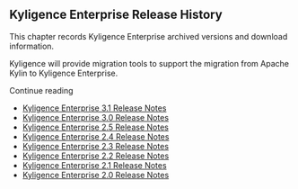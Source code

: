 ## Kyligence Enterprise Release History

This chapter records Kyligence Enterprise archived versions and download information.

Kyligence will provide migration tools to support the migration from Apache Kylin to Kyligence Enterprise.

Continue reading

- [Kyligence Enterprise 3.1 Release Notes](ke_3_1.en.md)
- [Kyligence Enterprise 3.0 Release Notes](ke_3_0.en.md)
- [Kyligence Enterprise 2.5 Release Notes](kap_2_5.en.md)
- [Kyligence Enterprise 2.4 Release Notes](kap_2_4.en.md)
- [Kyligence Enterprise 2.3 Release Notes](kap_2_3.en.md)
- [Kyligence Enterprise 2.2 Release Notes](kap_2_2.en.md)
- [Kyligence Enterprise 2.1 Release Notes](kap_2_1.en.md)
- [Kyligence Enterprise 2.0 Release Notes](kap_2_0.en.md)